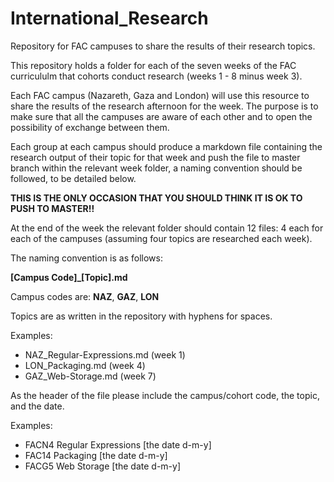 # International_Research

Repository for FAC campuses to share the results of their research topics.

This repository holds a folder for each of the seven weeks of the FAC curricululm that cohorts conduct research (weeks 1 - 8 minus week 3).

Each FAC campus (Nazareth, Gaza and London) will use this resource to share the results of the research afternoon for the week. The purpose is to make sure that all the campuses are aware of each other and to open the possibility of exchange between them.

Each group at each campus should produce a markdown file containing the research output of their topic for that week and push the file to master branch within the relevant week folder, a naming convention should be followed, to be detailed below.

**THIS IS THE ONLY OCCASION THAT YOU SHOULD THINK IT IS OK TO PUSH TO MASTER!!**

At the end of the week the relevant folder should contain 12 files: 4 each for each of the campuses (assuming four topics are researched each week).

The naming convention is as follows:

**[Campus Code]\_[Topic].md**

Campus codes are: **NAZ**, **GAZ**, **LON**

Topics are as written in the repository with hyphens for spaces.

Examples:

- NAZ_Regular-Expressions.md (week 1)
- LON_Packaging.md (week 4)
- GAZ_Web-Storage.md (week 7)

As the header of the file please include the campus/cohort code, the topic, and the date.

Examples:

- FACN4 Regular Expressions [the date d-m-y]
- FAC14 Packaging [the date d-m-y]
- FACG5 Web Storage [the date d-m-y]
